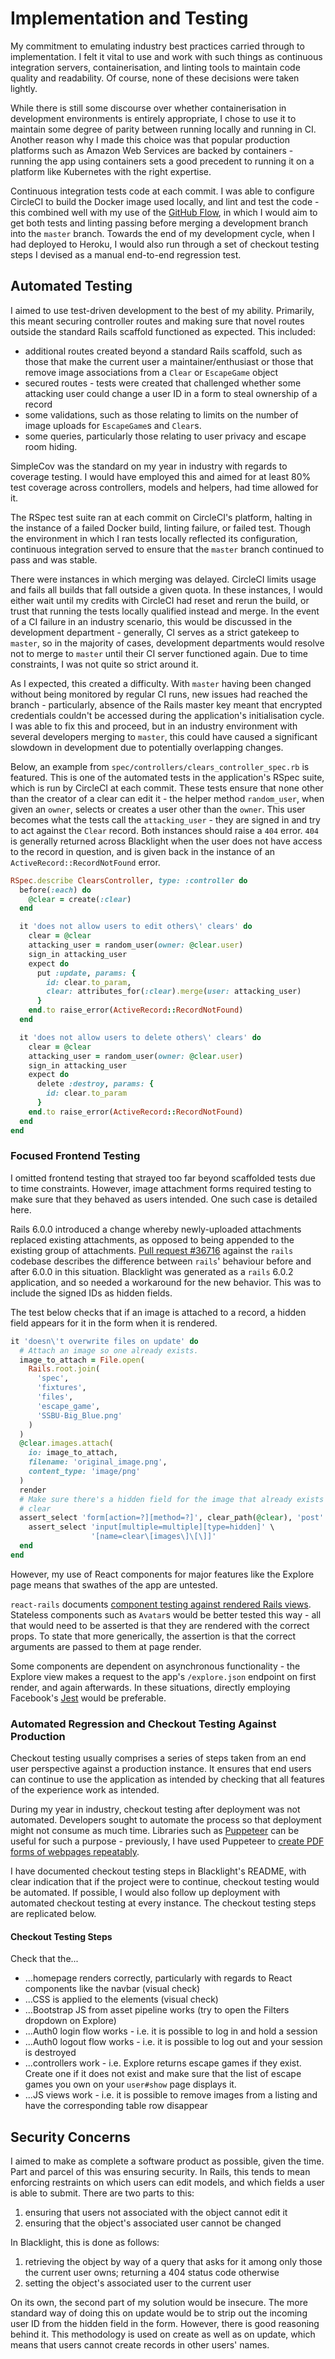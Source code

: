 # Implementation and Testing

<!--
In addition to illustrating "coding traps", this should highlight particular
novel aspects to algorithms. Testing should be according to the scheme presented
in the Analysis chapter and should follow some suitable model - e.g. category
partition, state machine-based. Both functional testing and user-acceptance
testing are appropriate. For experimental/investigative projects, techniques
developed should be evaluated against a standard result set for calibration, as
well as the "live" data set. For theoretical projects, the relative
power/expressiveness of the theory should be evaluated with respect to competing
approaches.
-->

My commitment to emulating industry best practices carried through to
implementation. I felt it vital to use and work with such things as continuous
integration servers, containerisation, and linting tools to maintain code
quality and readability. Of course, none of these decisions were taken lightly. 

While there is still some discourse over whether containerisation in development
environments is entirely appropriate, I chose to use it to maintain some degree
of parity between running locally and running in CI. Another reason why I made
this choice was that popular production platforms such as Amazon Web Services
are backed by containers - running the app using containers sets a good
precedent to running it on a platform like Kubernetes with the right expertise.

Continuous integration tests code at each commit. I was able to configure
CircleCI to build the Docker image used locally, and lint and test the code -
this combined well with my use of the [GitHub
Flow](https://guides.github.com/introduction/flow/), in which I would aim to get
both tests and linting passing before merging a development branch into the
`master` branch. Towards the end of my development cycle, when I had deployed to
Heroku, I would also run through a set of checkout testing steps I devised as a
manual end-to-end regression test.

## Automated Testing

I aimed to use test-driven development to the best of my ability. Primarily,
this meant securing controller routes and making sure that novel routes outside
the standard Rails scaffold functioned as expected. This included:

- additional routes created beyond a standard Rails scaffold, such as those that
  make the current user a maintainer/enthusiast or those that remove image
  associations from a `Clear` or `EscapeGame` object
- secured routes - tests were created that challenged whether some attacking
  user could change a user ID in a form to steal ownership of a record
- some validations, such as those relating to limits on the number of image
  uploads for `EscapeGame`s and `Clear`s.
- some queries, particularly those relating to user privacy and escape room
  hiding.

SimpleCov was the standard on my year in industry with regards to coverage
testing. I would have employed this and aimed for at least 80% test coverage
across controllers, models and helpers, had time allowed for it.

The RSpec test suite ran at each commit on CircleCI's platform, halting in the
instance of a failed Docker build, linting failure, or failed test. Though the
environment in which I ran tests locally reflected its configuration, continuous
integration served to ensure that the `master` branch continued to pass and was
stable.

There were instances in which merging was delayed. CircleCI limits usage and
fails all builds that fall outside a given quota. In these instances, I would
either wait until my credits with CircleCI had reset and rerun the build, or
trust that running the tests locally qualified instead and merge. In the event
of a CI failure in an industry scenario, this would be discussed in the
development department - generally, CI serves as a strict gatekeep to `master`,
so in the majority of cases, development departments would resolve not to merge
to `master` until their CI server functioned again. Due to time constraints, I
was not quite so strict around it.

As I expected, this created a difficulty. With `master` having been changed
without being monitored by regular CI runs, new issues had reached the branch -
particularly, absence of the Rails master key meant that encrypted credentials
couldn't be accessed during the application's initialisation cycle. I was able
to fix this and proceed, but in an industry environment with several developers
merging to `master`, this could have caused a significant slowdown in
development due to potentially overlapping changes.

Below, an example from `spec/controllers/clears_controller_spec.rb` is featured.
This is one of the automated tests in the application's RSpec suite, which is
run by CircleCI at each commit. These tests
ensure that none other than the creator of a clear can edit it - the helper
method `random_user`, when given an `owner`, selects or creates a user other
than the `owner`. This user becomes what the tests call the `attacking_user` -
they are signed in and try to act against the `Clear` record. Both instances
should raise a `404` error. `404` is generally returned across Blacklight when
the user does not have access to the record in question, and is given back in
the instance of an `ActiveRecord::RecordNotFound` error.

```ruby
RSpec.describe ClearsController, type: :controller do
  before(:each) do
    @clear = create(:clear)
  end

  it 'does not allow users to edit others\' clears' do
    clear = @clear
    attacking_user = random_user(owner: @clear.user)
    sign_in attacking_user
    expect do
      put :update, params: {
        id: clear.to_param,
        clear: attributes_for(:clear).merge(user: attacking_user)
      }
    end.to raise_error(ActiveRecord::RecordNotFound)
  end

  it 'does not allow users to delete others\' clears' do
    clear = @clear
    attacking_user = random_user(owner: @clear.user)
    sign_in attacking_user
    expect do
      delete :destroy, params: {
        id: clear.to_param
      }
    end.to raise_error(ActiveRecord::RecordNotFound)
  end
end
```

### Focused Frontend Testing

I omitted frontend testing that strayed too far beyond scaffolded tests due to
time constraints. However, image attachment forms required testing to make sure
that they behaved as users intended. One such case is detailed here.

Rails 6.0.0 introduced a change whereby newly-uploaded attachments replaced
existing attachments, as opposed to being appended to the existing group of
attachments. [Pull request #36716](https://github.com/rails/rails/pull/36716)
against the `rails` codebase describes the difference between `rails`' behaviour
before and after 6.0.0 in this situation. Blacklight was generated as a `rails`
6.0.2 application, and so needed a workaround for the new behavior. This was to
include the signed IDs as hidden fields.

The test below checks that if an image is attached to a record, a hidden field
appears for it in the form when it is rendered.

```ruby
it 'doesn\'t overwrite files on update' do
  # Attach an image so one already exists.
  image_to_attach = File.open(
    Rails.root.join(
      'spec',
      'fixtures',
      'files',
      'escape_game',
      'SSBU-Big_Blue.png'
    )
  )
  @clear.images.attach(
    io: image_to_attach,
    filename: 'original_image.png',
    content_type: 'image/png'
  )
  render
  # Make sure there's a hidden field for the image that already exists on the
  # clear
  assert_select 'form[action=?][method=?]', clear_path(@clear), 'post' do
    assert_select 'input[multiple=multiple][type=hidden]' \
                  '[name=clear\[images\]\[\]]'
  end
end
```

However, my use of React components for major features like
the Explore page means that swathes of the app are untested.

`react-rails` documents [component testing against rendered Rails
views](https://github.com/reactjs/react-rails/blob/d5da11129459cd75fd003c75319b1f7440c37322/README.md#test-component).
Stateless components such as `Avatar`s would be better tested this way - all
that would need to be asserted is that they are rendered with the correct props.
To state that more generically, the assertion is that the correct arguments are
passed to them at page render.

Some components are dependent on asynchronous functionality - the Explore view
makes a request to the app's `/explore.json` endpoint on first render, and again
afterwards. In these situations, directly employing Facebook's
[Jest](https://jestjs.io) would be preferable.

### Automated Regression and Checkout Testing Against Production

Checkout testing usually comprises a series of steps taken from an end user
perspective against a production instance. It ensures that end users can
continue to use the application as intended by checking that all features of the
experience work as intended.

During my year in industry, checkout testing after deployment was not automated.
Developers sought to automate the process so that deployment might not consume
as much time. Libraries such as
[Puppeteer](https://github.com/puppeteer/puppeteer/) can be useful for such a
purpose - previously, I have used Puppeteer to [create PDF forms of webpages
repeatably](https://github.com/boardfish/CV/blob/ed664d0e87e4d0ec1d6afab8214a5753e033669e/topdf.js).

I have documented checkout testing steps in Blacklight's README, with clear
indication that if the project were to continue, checkout testing would be
automated. If possible, I would also follow up deployment with automated
checkout testing at every instance. The checkout testing steps are replicated
below.

#### Checkout Testing Steps

Check that the...

- ...homepage renders correctly, particularly with regards to React components
  like the navbar (visual check)
- ...CSS is applied to the elements (visual check)
- ...Bootstrap JS from asset pipeline works (try to open the Filters dropdown on
  Explore)
- ...Auth0 login flow works - i.e. it is possible to log in and hold a session
- ...Auth0 logout flow works - i.e. it is possible to log out and your session is
  destroyed
- ...controllers work - i.e. Explore returns escape games if they exist. Create
  one if it does not exist and make sure that the list of escape games you own
  on your `user#show` page displays it.
- ...JS views work - i.e. it is possible to remove images from a listing and
  have the corresponding table row disappear

## Security Concerns

I aimed to make as complete a software product as possible, given the time. Part
and parcel of this was ensuring security. In Rails, this tends to mean enforcing
restraints on which users can edit models, and which fields a user is able to
submit. There are two parts to this:

1. ensuring that users not associated with the object cannot edit it
2. ensuring that the object's associated user cannot be changed

In Blacklight, this is done as follows:

1. retrieving the object by way of a query that asks for it among only those the
   current user owns; returning a 404 status code otherwise
2. setting the object's associated user to the current user

On its own, the second part of my solution would be insecure. The more standard
way of doing this on update would be to strip out the incoming user ID from the
hidden field in the form. However, there is good reasoning behind it.
This methodology is used on create as well as on update, which means that users
cannot create records in other users' names.